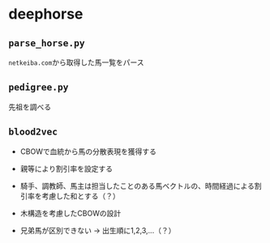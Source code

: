 # deephorse

## `parse_horse.py`

`netkeiba.com`から取得した馬一覧をパース

## `pedigree.py`

先祖を調べる

## `blood2vec`

- CBOWで血統から馬の分散表現を獲得する
- 親等により割引率を設定する

- 騎手、調教師、馬主は担当したことのある馬ベクトルの、時間経過による割引率を考慮した和とする（？）
- 木構造を考慮したCBOWの設計
- 兄弟馬が区別できない -> 出生順に1,2,3,...（？）
